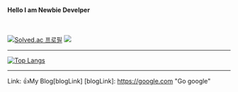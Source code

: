 #### Hello I am Newbie Develper

<br/>

[![Solved.ac
프로필](http://mazassumnida.wtf/api/v2/generate_badge?boj=maro3534)](https://solved.ac/maro3534)
<img src="http://mazandi.herokuapp.com/api?handle=maro3534&theme=warm"/>

<hr/>

[![Top Langs](https://github-readme-stats.vercel.app/api/top-langs/?username=JMespoir)](https://github.com/JMespoir/github-readme-stats)


<hr/>

Link: 👍My Blog[blogLink]
[blogLink]: https://google.com "Go google"
